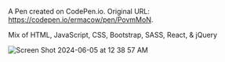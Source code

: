 
A Pen created on CodePen.io. Original URL: https://codepen.io/ermacow/pen/PovmMoN.

 Mix of HTML, JavaScript, CSS, Bootstrap, SASS, React, & jQuery


![Screen Shot 2024-06-05 at 12 38 57 AM](https://github.com/Justdoit2/Drum-Machine/assets/19619051/78e0174b-5d5c-4810-aa66-1c4d71cc4317)
